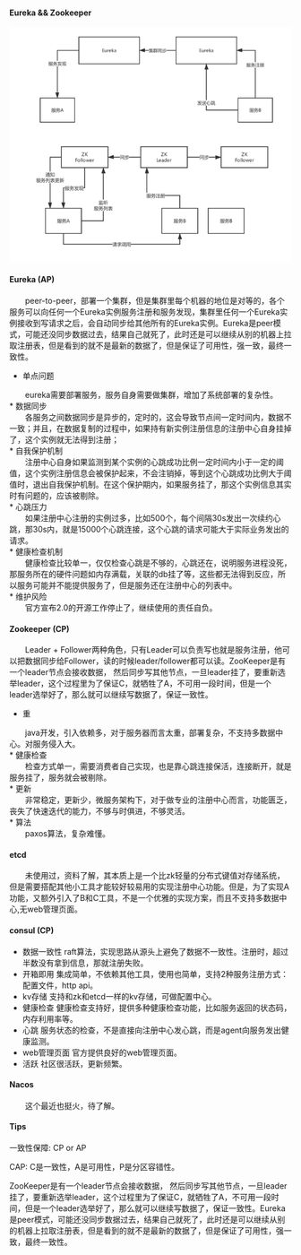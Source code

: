 #### Eureka && Zookeeper
![Eureka && Zookeeper](/images/SpringCloud/1266003505517166669.png)

#### Eureka (AP)
&emsp;&emsp;peer-to-peer，部署一个集群，但是集群里每个机器的地位是对等的，各个服务可以向任何一个Eureka实例服务注册和服务发现，集群里任何一个Eureka实例接收到写请求之后，会自动同步给其他所有的Eureka实例。Eureka是peer模式，可能还没同步数据过去，结果自己就死了，此时还是可以继续从别的机器上拉取注册表，但是看到的就不是最新的数据了，但是保证了可用性，强一致，最终一致性。
* 单点问题
<div style="text-indent:2em">eureka需要部署服务，服务自身需要做集群，增加了系统部署的复杂性。</div>
* 数据同步
<div style="text-indent:2em">各服务之间数据同步是异步的，定时的，这会导致节点间一定时间内，数据不一致；并且，在数据复制的过程中，如果持有新实例注册信息的注册中心自身挂掉了，这个实例就无法得到注册；</div>
* 自我保护机制
<div style="text-indent:2em">注册中心自身如果监测到某个实例的心跳成功比例一定时间内小于一定的阈值，这个实例注册信息会被保护起来，不会注销掉，等到这个心跳成功比例大于阈值时，退出自我保护机制。在这个保护期内，如果服务挂了，那这个实例信息其实时有问题的，应该被剔除。</div>
* 心跳压力
<div style="text-indent:2em">如果注册中心注册的实例过多，比如500个，每个间隔30s发出一次续约心跳，那30s内，就是15000个心跳连接，这个心跳的请求可能大于实际业务发出的请求。</div>
* 健康检查机制
<div style="text-indent:2em">健康检查比较单一，仅仅检查心跳是不够的，心跳还在，说明服务进程没死，那服务所在的硬件问题如内存满载，关联的db挂了等，这些都无法得到反应，所以服务可能并不能提供服务了，但是服务还在注册中心的列表中。</div>
* 维护风险
<div style="text-indent:2em">官方宣布2.0的开源工作停止了，继续使用的责任自负。</div>
        
#### Zookeeper (CP)
&emsp;&emsp;Leader + Follower两种角色，只有Leader可以负责写也就是服务注册，他可以把数据同步给Follower，读的时候leader/follower都可以读。ZooKeeper是有一个leader节点会接收数据， 然后同步写其他节点，一旦leader挂了，要重新选举leader，这个过程里为了保证C，就牺牲了A，不可用一段时间，但是一个leader选举好了，那么就可以继续写数据了，保证一致性。
* 重
<div style="text-indent:2em">java开发，引入依赖多，对于服务器而言太重，部署复杂，不支持多数据中心。对服务侵入大。</div>
* 健康检查
<div style="text-indent:2em">检查方式单一，需要消费者自己实现，也是靠心跳连接保活，连接断开，就是服务挂了，服务就会被剔除。</div>  
* 更新
<div style="text-indent:2em">非常稳定，更新少，微服务架构下，对于做专业的注册中心而言，功能匮乏，丧失了快速迭代的能力，不够与时俱进，不够灵活。</div>
* 算法
<div style="text-indent:2em">paxos算法，复杂难懂。</div>
        
#### etcd
<div style="text-indent:2em">未使用过，资料了解，其本质上是一个比zk轻量的分布式键值对存储系统，但是需要搭配其他小工具才能较好较易用的实现注册中心功能。但是，为了实现A功能，又额外引入了B和C工具，不是一个优雅的实现方案，而且不支持多数据中心,无web管理页面。</div>

#### consul (CP)
* 数据一致性
    raft算法，实现思路从源头上避免了数据不一致性。注册时，超过半数没有拿到信息，那就注册失败。
* 开箱即用
    集成简单，不依赖其他工具，使用也简单，支持2种服务注册方式：配置文件，http api。
* kv存储
    支持和zk和etcd一样的kv存储，可做配置中心。
* 健康检查
    健康检查支持好，提供多种健康检查功能，比如服务返回的状态码，内存利用率等。
* 心跳
    服务状态的检查，不是直接向注册中心发心跳，而是agent向服务发出健康监测。
* web管理页面
    官方提供良好的web管理页面。
* 活跃
    社区很活跃，更新频繁。
        
#### Nacos
<div style="text-indent:2em">这个最近也挺火，待了解。</div>
    
#### Tips
一致性保障: CP or AP

CAP: C是一致性，A是可用性，P是分区容错性。

ZooKeeper是有一个leader节点会接收数据， 然后同步写其他节点，一旦leader挂了，要重新选举leader，这个过程里为了保证C，就牺牲了A，不可用一段时间，但是一个leader选举好了，那么就可以继续写数据了，保证一致性。Eureka是peer模式，可能还没同步数据过去，结果自己就死了，此时还是可以继续从别的机器上拉取注册表，但是看到的就不是最新的数据了，但是保证了可用性，强一致，最终一致性。
